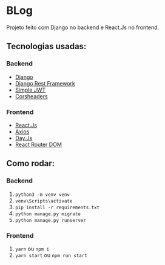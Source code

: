 # BLog
Projeto feito com Django no backend e React.Js no frontend.

## Tecnologias usadas:
### Backend
* [Django](https://www.djangoproject.com/)
* [Django Rest Framework](https://www.django-rest-framework.org/)
* [Simple JWT](https://django-rest-framework-simplejwt.readthedocs.io/en/latest/)
* [Corsheaders](https://pypi.org/project/django-cors-headers/)

### Frontend
* [React.Js](https://pt-br.reactjs.org/)
* [Axios](https://axios-http.com/docs/intro)
* [Day.Js](https://day.js.org/)
* [React Router DOM](https://v5.reactrouter.com/)

## Como rodar:
### Backend
1. `python3 -m venv venv`  
2. `venv\Scripts\activate`  
3. `pip install -r requirements.txt`  
4. `python manage.py migrate`  
5. `python manage.py runserver`  

### Frontend
1. `yarn` ou `npm i`  
2. `yarn start` ou `npm run start`
